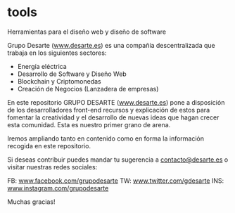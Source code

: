 # tools
Herramientas para el diseño web y diseño de software

Grupo Desarte (www.desarte.es) es una compañía descentralizada que trabaja en los siguientes sectores:
- Energía eléctrica
- Desarrollo de Software y Diseño Web
- Blockchain y Criptomonedas
- Creación de Negocios (Lanzadera de empresas)


En este repositorio GRUPO DESARTE (www.desarte.es) pone a disposición de los desarrolladores front-end recursos y explicación de estos para fomentar la creatividad y el desarrollo de nuevas ideas que hagan crecer esta comunidad. Esta es nuestro primer grano de arena.

Iremos ampliando tanto en contenido como en forma la información recogida en este repositorio.



Si deseas contribuir puedes mandar tu sugerencia a contacto@desarte.es o visitar nuestras redes sociales:

FB: www.facebook.com/grupodesarte
TW: www.twitter.com/gdesarte
INS: www.instagram.com/grupodesarte

Muchas gracias!
